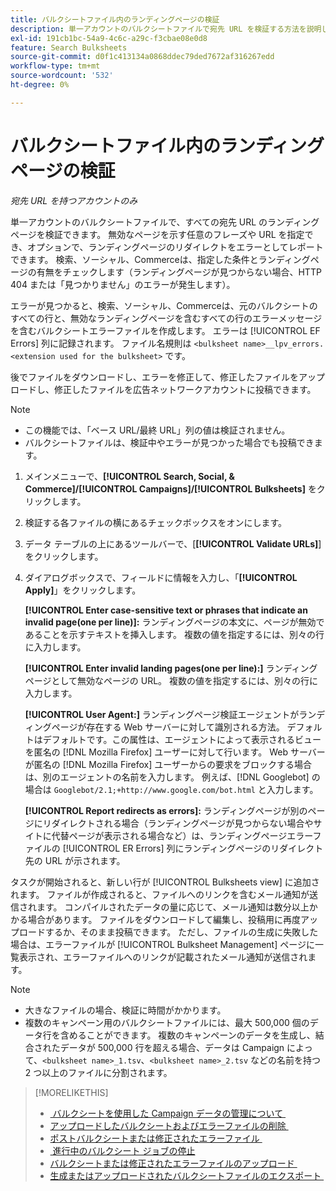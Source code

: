 ```yaml
---
title: バルクシートファイル内のランディングページの検証
description: 単一アカウントのバルクシートファイルで宛先 URL を検証する方法を説明します。
exl-id: 191cb1bc-54a9-4c6c-a29c-f3cbae08e0d8
feature: Search Bulksheets
source-git-commit: d0f1c413134a0868ddec79ded7672af316267edd
workflow-type: tm+mt
source-wordcount: '532'
ht-degree: 0%

---
```


# バルクシートファイル内のランディングページの検証

*宛先 URL を持つアカウントのみ*

単一アカウントのバルクシートファイルで、すべての宛先 URL のランディングページを検証できます。 無効なページを示す任意のフレーズや URL を指定でき、オプションで、ランディングページのリダイレクトをエラーとしてレポートできます。 検索、ソーシャル、Commerceは、指定した条件とランディングページの有無をチェックします（ランディングページが見つからない場合、HTTP 404 または「見つかりません」のエラーが発生します）。

エラーが見つかると、検索、ソーシャル、Commerceは、元のバルクシートのすべての行と、無効なランディングページを含むすべての行のエラーメッセージを含むバルクシートエラーファイルを作成します。 エラーは [!UICONTROL EF Errors] 列に記録されます。 ファイル名規則は `<bulksheet name>__lpv_errors.<extension used for the bulksheet>` です。

後でファイルをダウンロードし、エラーを修正して、修正したファイルをアップロードし、修正したファイルを広告ネットワークアカウントに投稿できます。

>[!NOTE]
>
>* この機能では、「ベース URL/最終 URL」列の値は検証されません。
>* バルクシートファイルは、検証中やエラーが見つかった場合でも投稿できます。

1. メインメニューで、**[!UICONTROL Search, Social, & Commerce]/[!UICONTROL Campaigns]/[!UICONTROL Bulksheets]** をクリックします。

1. 検証する各ファイルの横にあるチェックボックスをオンにします。

1. データ テーブルの上にあるツールバーで、[**[!UICONTROL Validate URLs]**] をクリックします。

1. ダイアログボックスで、フィールドに情報を入力し、「**[!UICONTROL Apply]**」をクリックします。

   **[!UICONTROL Enter case-sensitive text or phrases that indicate an invalid page(one per line)]:** ランディングページの本文に、ページが無効であることを示すテキストを挿入します。 複数の値を指定するには、別々の行に入力します。

   **[!UICONTROL Enter invalid landing pages(one per line):]** ランディングページとして無効なページの URL。 複数の値を指定するには、別々の行に入力します。

   **[!UICONTROL User Agent:]** ランディングページ検証エージェントがランディングページが存在する Web サーバーに対して識別される方法。 デフォルトはデフォルトです。この属性は、エージェントによって表示されるビューを匿名の [!DNL Mozilla Firefox] ユーザーに対して行います。 Web サーバーが匿名の [!DNL Mozilla Firefox] ユーザーからの要求をブロックする場合は、別のエージェントの名前を入力します。 例えば、[!DNL Googlebot] の場合は `Googlebot/2.1;+http://www.google.com/bot.html` と入力します。

   **[!UICONTROL Report redirects as errors]:** ランディングページが別のページにリダイレクトされる場合（ランディングページが見つからない場合やサイトに代替ページが表示される場合など）は、ランディングページエラーファイルの [!UICONTROL ER Errors] 列にランディングページのリダイレクト先の URL が示されます。

タスクが開始されると、新しい行が [!UICONTROL Bulksheets view] に追加されます。 ファイルが作成されると、ファイルへのリンクを含むメール通知が送信されます。 コンパイルされたデータの量に応じて、メール通知は数分以上かかる場合があります。 ファイルをダウンロードして編集し、投稿用に再度アップロードするか、そのまま投稿できます。 ただし、ファイルの生成に失敗した場合は、エラーファイルが [!UICONTROL Bulksheet Management] ページに一覧表示され、エラーファイルへのリンクが記載されたメール通知が送信されます。

>[!NOTE]
>
>* 大きなファイルの場合、検証に時間がかかります。
>* 複数のキャンペーン用のバルクシートファイルには、最大 500,000 個のデータ行を含めることができます。 複数のキャンペーンのデータを生成し、結合されたデータが 500,000 行を超える場合、データは Campaign によって、`<bulksheet name>_1.tsv`、`<bulksheet name>_2.tsv` などの名前を持つ 2 つ以上のファイルに分割されます。

>[!MORELIKETHIS]
>
>* [&#x200B; バルクシートを使用した Campaign データの管理について &#x200B;](bulksheet-about.md)
>* [&#x200B; アップロードしたバルクシートおよびエラーファイルの削除 &#x200B;](bulksheet-delete.md)
>* [&#x200B; ポストバルクシートまたは修正されたエラーファイル &#x200B;](bulksheet-post.md)
>* [&#x200B; 進行中のバルクシート ジョブの停止 &#x200B;](bulksheet-stop-job.md)
>* [&#x200B; バルクシートまたは修正されたエラーファイルのアップロード &#x200B;](bulksheet-upload.md)
>* [&#x200B; 生成またはアップロードされたバルクシートファイルのエクスポート &#x200B;](bulksheet-export.md)
